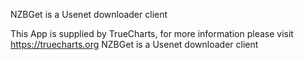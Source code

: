 NZBGet is a Usenet downloader client

This App is supplied by TrueCharts, for more information please visit https://truecharts.org
NZBGet is a Usenet downloader client
